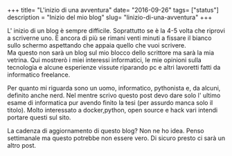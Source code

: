 +++
title= "L'inizio di una avventura"
date= "2016-09-26"
tags= ["status"]
description = "Inizio del mio blog"
slug= "linizio-di-una-avventura"
+++

L' inizio di un blog è sempre difficile. Soprattutto se è la 4-5 volta
che riprovi a scriverne uno. E ancora di più se rimani venti minuti a
fissare il bianco sullo schermo aspettando che appaia quello che vuoi
scrivere.<!--more-->\
Ma questo non sarà un blog sul mio blocco dello scrittore ma sarà la mia
vetrina. Qui mostrerò i miei interessi informatici, le mie opinioni
sulla tecnologia e alcune esperienze vissute riparando pc e altri
lavoretti fatti da informatico freelance.

Per quanto mi riguarda sono un uomo, informatico, pythonista e, da
alcuni, definito anche nerd. Nel mentre scrivo questo post devo dare
solo l' ultimo esame di informatica pur avendo finito la tesi (per
assurdo manca solo il titolo). Molto interessato a docker,python, open
source e hack vari intendi portare questi sul sito.

La cadenza di aggiornamento di questo blog? Non ne ho idea. Penso
settimanale ma questo potrebbe non essere vero. Di sicuro presto ci sarà
un altro post.
